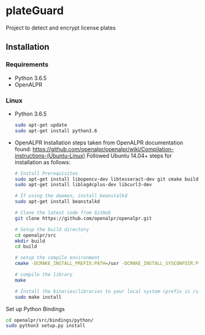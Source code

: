 plateGuard
==========
Project to detect and encrypt license plates 

## Installation
### Requirements
- Python 3.6.5
- OpenALPR

### Linux
- Python 3.6.5
  ```bash
  sudo apt-get update
  sudo apt-get install python3.6
  
- OpenALPR
  Installation steps taken from OpenALPR documentation found: https://github.com/openalpr/openalpr/wiki/Compilation-instructions-(Ubuntu-Linux)
  Followed Ubuntu 14.04+ steps for installation as follows:
  ```bash
  # Install Prerequisites
  sudo apt-get install libopencv-dev libtesseract-dev git cmake build-essential libleptonica-dev
  sudo apt-get install liblog4cplus-dev libcurl3-dev

  # If using the daemon, install beanstalkd
  sudo apt-get install beanstalkd

  # Clone the latest code from GitHub
  git clone https://github.com/openalpr/openalpr.git

  # Setup the build directory
  cd openalpr/src
  mkdir build
  cd build

  # setup the compile environment
  cmake -DCMAKE_INSTALL_PREFIX:PATH=/usr -DCMAKE_INSTALL_SYSCONFDIR:PATH=/etc ..

  # compile the library
  make

  # Install the binaries/libraries to your local system (prefix is /usr)
  sudo make install
  
Set up Python Bindings
  ```bash
  cd openalpr/src/bindings/python/
  sudo python3 setup.py install
